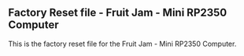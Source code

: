 ## Factory Reset file - Fruit Jam - Mini RP2350 Computer

This is the factory reset file for the Fruit Jam - Mini RP2350 Computer.